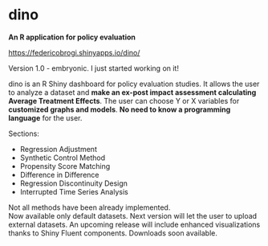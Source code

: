 # dino
**An R application for policy evaluation**

https://federicobrogi.shinyapps.io/dino/

Version 1.0 - embryonic. I just started working on it!

dino is an R Shiny dashboard for policy evaluation studies. 
It allows the user to analyze a dataset and **make an ex-post impact assessment calculating Average Treatment Effects**.
The user can choose Y or X variables for **customized graphs and models**.
**No need to know a programming language** for the user.

Sections:
- Regression Adjustment
- Synthetic Control Method
- Propensity Score Matching
- Difference in Difference
- Regression Discontinuity Design
- Interrupted Time Series Analysis

Not all methods have been already implemented. <br>
Now available only default datasets. 
Next version will let the user to upload external datasets.
An upcoming release will include enhanced visualizations thanks to Shiny Fluent components.
Downloads soon available.
